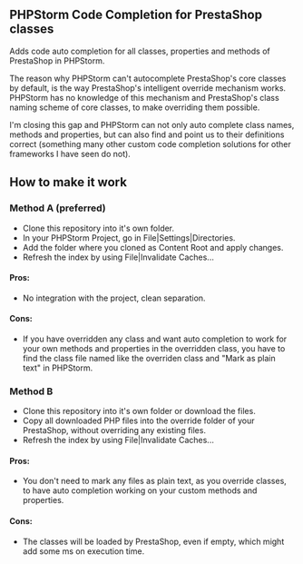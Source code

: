 ## PHPStorm Code Completion for PrestaShop classes

Adds code auto completion for all classes, properties and methods of PrestaShop in PHPStorm.

The reason why PHPStorm can't autocomplete PrestaShop's core classes by default, is the way PrestaShop's
intelligent override mechanism works. PHPStorm has no knowledge of this mechanism and PrestaShop's class
naming scheme of core classes, to make overriding them possible. 

I'm closing this gap and PHPStorm can not only auto complete class names, methods and properties, 
but can also find and point us to their definitions correct (something many other custom code completion
solutions for other frameworks I have seen do not). 

## How to make it work


### Method A (preferred)

- Clone this repository into it's own folder.
- In your PHPStorm Project, go in File|Settings|Directories.
- Add the folder where you cloned as Content Root and apply changes.
- Refresh the index by using File|Invalidate Caches...

#### Pros:
- No integration with the project, clean separation. 

#### Cons:
- If you have overridden any class and want auto completion to work for your own methods and properties in the overridden class, you have to find the class file named like the overriden class and "Mark as plain text" in PHPStorm.
 

### Method B

- Clone this repository into it's own folder or download the files.
- Copy all downloaded PHP files into the override folder of your PrestaShop, without overriding any existing files. 
- Refresh the index by using File|Invalidate Caches...


#### Pros:
- You don't need to mark any files as plain text, as you override classes, to have auto completion working on your custom methods and properties.

#### Cons:
- The classes will be loaded by PrestaShop, even if empty, which might add some ms on execution time. 

